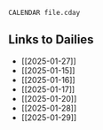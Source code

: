 ```dataview
CALENDAR file.cday
```
## Links to Dailies
- [[2025-01-27]]
- [[2025-01-15]]
- [[2025-01-16]]
- [[2025-01-17]]
- [[2025-01-20]]
- [[2025-01-28]]
- [[2025-01-29]]


